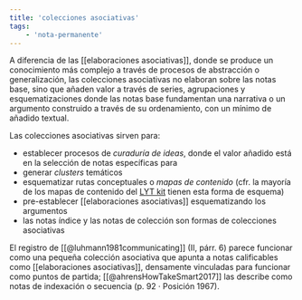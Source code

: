 ```yaml
---
title: 'colecciones asociativas'
tags:
    - 'nota-permanente'
---
```

A diferencia de las [[elaboraciones asociativas]], donde se produce un conocimiento más complejo a través de procesos de abstracción o generalización, las colecciones asociativas no elaboran sobre las notas base, sino que añaden valor a través de series, agrupaciones y esquematizaciones donde las notas base fundamentan una narrativa o un argumento construido a través de su ordenamiento, con un mínimo de añadido textual.

Las colecciones asociativas sirven para:

- establecer procesos de *curaduría de ideas*, donde el valor añadido está en la selección de notas específicas para 
- generar *clusters* temáticos
- esquematizar rutas conceptuales o *mapas de contenido* (cfr. la mayoría de los mapas de contenido del [LYT kit](https://publish.obsidian.md/lyt-kit/_Start+Here) tienen esta forma de esquema)
- pre-establecer [[elaboraciones asociativas]] esquematizando los argumentos
- las notas índice y las notas de colección son formas de colecciones asociativas

El registro de [[@luhmann1981communicating]] (II, párr. 6) parece funcionar como una pequeña colección asociativa que apunta a notas calificables como [[elaboraciones asociativas]], densamente vinculadas para funcionar como puntos de partida; [[@ahrensHowTakeSmart2017]] las describe como notas de indexación o secuencia (p. 92 · Posición 1967).